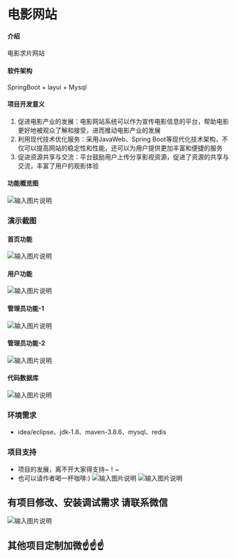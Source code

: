 # 电影网站

#### 介绍
电影求片网站

#### 软件架构
SpringBoot + layui + Mysql



#### 项目开发意义

1.  促进电影产业的发展：电影网站系统可以作为宣传电影信息的平台，帮助电影更好地被观众了解和接受，进而推动电影产业的发展
2.  利用现代技术优化服务：采用JavaWeb、Spring Boot等现代化技术架构，不仅可以提高网站的稳定性和性能，还可以为用户提供更加丰富和便捷的服务
3.  促进资源共享与交流：平台鼓励用户上传分享影视资源，促进了资源的共享与交流，丰富了用户的观影体验


#### 功能概览图
![输入图片说明](photo/%E5%8A%9F%E8%83%BD%E5%9B%BE.png)

### 演示截图
#### 首页功能
![输入图片说明](photo/%E7%94%A8%E6%88%B7%E5%8A%9F%E8%83%BD-1.gif)

#### 用户功能
![输入图片说明](photo/%E7%94%A8%E6%88%B7%E5%8A%9F%E8%83%BD-2.gif)

#### 管理员功能-1
![输入图片说明](photo/%E7%AE%A1%E7%90%86%E5%91%98%E5%8A%9F%E8%83%BD-1.gif)

#### 管理员功能-2
![输入图片说明](photo/%E7%AE%A1%E7%90%86%E5%91%98%E5%8A%9F%E8%83%BD-2.gif)

#### 代码数据库
![输入图片说明](photo/%E4%BB%A3%E7%A0%81%E6%95%B0%E6%8D%AE%E5%BA%93.gif)

### 环境需求
- idea/eclipse、jdk-1.8、maven-3.8.6、mysql、redis

### 项目支持
- 项目的发展，离不开大家得支持~！~
- 也可以请作者喝一杯咖啡:)
![输入图片说明](photo/0-%E5%BE%AE%E4%BF%A1_2.png)
![输入图片说明](photo/0-%E6%94%AF%E4%BB%98%E5%AE%9D_2.png)

## 有项目修改、安装调试需求 请联系微信
![输入图片说明](photo/0-WeChat.png)

## 其他项目定制加微☝☝☝


